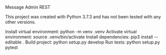 Message Admin REST

This project was created with Python 3.7.3 and has not been tested with any other versions.

Install virtual environment: python -m venv .venv
Activate virtual environment: source .venv/bin/activate
Install dependencies: pip3 install --editable .
Build project: python setup.py develop
Run tests: python setup.py pytest